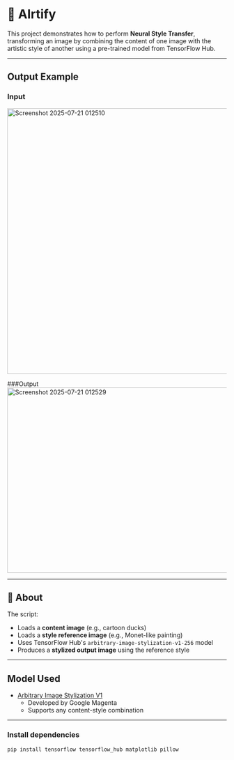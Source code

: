 # 🎨 AIrtify

This project demonstrates how to perform **Neural Style Transfer**, transforming an image by combining the content of one image with the artistic style of another using a pre-trained model from TensorFlow Hub.

---

## Output Example

### Input
<img width="1194" height="609" alt="Screenshot 2025-07-21 012510" src="https://github.com/user-attachments/assets/9471cccc-6435-40be-a49a-13f5ed0e1839" />

###Output    
<img width="638" height="425" alt="Screenshot 2025-07-21 012529" src="https://github.com/user-attachments/assets/4c5f1164-ca2c-4517-b295-570d77e809e6" />

---

## 📌 About

The script:
- Loads a **content image** (e.g., cartoon ducks)
- Loads a **style reference image** (e.g., Monet-like painting)
- Uses TensorFlow Hub's `arbitrary-image-stylization-v1-256` model
- Produces a **stylized output image** using the reference style

---

## Model Used

- [Arbitrary Image Stylization V1](https://tfhub.dev/google/magenta/arbitrary-image-stylization-v1-256/2)
  - Developed by Google Magenta
  - Supports any content-style combination

---

### Install dependencies

```bash
pip install tensorflow tensorflow_hub matplotlib pillow

